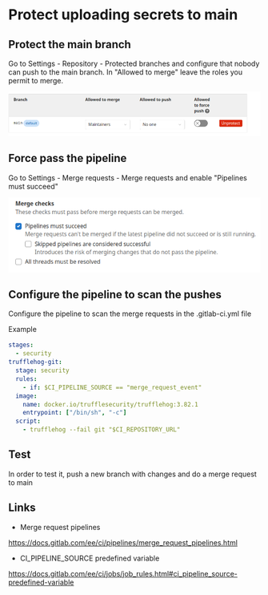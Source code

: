 # Protect uploading secrets to main

## Protect the main branch

Go to Settings - Repository - Protected branches and configure that nobody can push to the main branch. In "Allowed to merge" leave the roles you permit to merge.

![alt text](img/protect.png)

## Force pass the pipeline

Go to Settings - Merge requests - Merge requests and enable "Pipelines must succeed"

![alt text](img/succeed.png)

## Configure the pipeline to scan the pushes

Configure the pipeline to scan the merge requests in the .gitlab-ci.yml file

Example

```yaml
stages:
  - security
trufflehog-git:
  stage: security
  rules:
    - if: $CI_PIPELINE_SOURCE == "merge_request_event"
  image:
    name: docker.io/trufflesecurity/trufflehog:3.82.1
    entrypoint: ["/bin/sh", "-c"]
  script:
    - trufflehog --fail git "$CI_REPOSITORY_URL"
```

## Test

In order to test it, push a new branch with changes and do a merge request to main

## Links

- Merge request pipelines

<https://docs.gitlab.com/ee/ci/pipelines/merge_request_pipelines.html>

- CI_PIPELINE_SOURCE predefined variable

<https://docs.gitlab.com/ee/ci/jobs/job_rules.html#ci_pipeline_source-predefined-variable>
